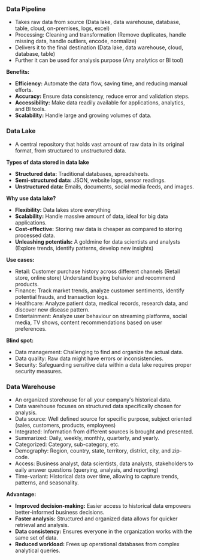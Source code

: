 ### **Data Pipeline**
- Takes raw data from source (Data lake, data warehouse, database, table, cloud, on-premises, logs, excel)
- Processing: Cleaning and transformation (Remove duplicates, handle missing data, handle outliers, encode, normalize)
- Delivers it to the final destination (Data lake, data warehouse, cloud, database, table)
- Further it can be used for analysis purpose (Any analytics or BI tool)

**Benefits:**
- **Efficiency:** Automate the data flow, saving time, and reducing manual efforts.
- **Accuracy:** Ensure data consistency, reduce error and validation steps.
- **Accessibility:** Make data readily available for applications, analytics, and BI tools.
- **Scalability:** Handle large and growing volumes of data.

### **Data Lake**
- A central repository that holds vast amount of raw data in its original format, from structured to unstructured data.

**Types of data stored in data lake**
- **Structured data:** Traditional databases, spreadsheets.
- **Semi-structured data:** JSON, website logs, sensor readings.
- **Unstructured data:** Emails, documents, social media feeds, and images.

**Why use data lake?**
- **Flexibility:** Data lakes store everything
- **Scalability:** Handle massive amount of data, ideal for big data applications.
- **Cost-effective:** Storing raw data is cheaper as compared to storing processed data.
- **Unleashing potentials:** A goldmine for data scientists and analysts (Explore trends, identify patterns, develop new insights)

**Use cases:**
- Retail: Customer purchase history across different channels (Retail store, online store) Understand buying behavior and recommend products.
- Finance: Track market trends, analyze customer sentiments, identify potential frauds, and transaction logs.
- Healthcare: Analyze patient data, medical records, research data, and discover new disease pattern.
- Entertainment: Analyze user behaviour on streaming platforms, social media, TV shows, content recommendations based on user preferences.

**Blind spot:**
- Data management: Challenging to find and organize the actual data.
- Data quality: Raw data might have errors or inconsistencies.
- Security: Safeguarding sensitive data within a data lake requires proper security measures.

### **Data Warehouse**
- An organized storehouse for all your company's historical data.
- Data warehouse focuses on structured data specifically chosen for analysis.
- Data source: Well defined source for specific purpose, subject oriented (sales, customers, products, employees)
- Integrated: Information from different sources is brought and presented.
- Summarized: Daily, weekly, monthly, quarterly, and yearly.
- Categorized: Category, sub-category, etc.
- Demography: Region, country, state, territory, district, city, and zip-code.
- Access: Business analyst, data scientists, data analysts, stakeholders to eaily answer questions (querying, analysis, and reporting)
- Time-variant: Historical data over time, allowing to capture trends, patterns, and seasonality.

**Advantage:**
- **Improved decision-making:** Easier access to historical data empowers better-informed business decisions.
- **Faster analysis:** Structured and organized data allows for quicker retrieval and analysis.
- **Data consistency:** Ensures everyone in the organization works with the same set of data.
- **Reduced workload:** Frees up operational databases from complex analytical queries.
